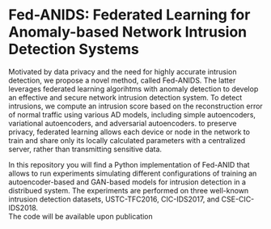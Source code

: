 # Fed-ANIDS: Federated Learning for Anomaly-based Network Intrusion Detection Systems
Motivated by data privacy and the need for highly accurate intrusion detection, we propose a novel method, called Fed-ANIDS. The latter leverages federated learning algorihtms with anomaly detection to develop an effective and secure network intrusion detection system. To detect intrusions, we compute an intrusion score based on the reconstruction error of normal traffic using various AD models, including simple autoencoders, variational autoencoders, and adversarial autoencoders.  to preserve privacy, federated learning allows each device or node in the network to train and share only its locally calculated parameters with a centralized server, rather than transmitting sensitive data. 

In this repository you will find a Python implementation of Fed-ANID that allows to run experiments simulating different configurations of training an autoencoder-based and GAN-based models for intrusion detection in a distribued system. The experiments are performed on three well-known intrusion detection datasets, USTC-TFC2016, CIC-IDS2017, and CSE-CIC-IDS2018.<br />
The code will be available upon publication
